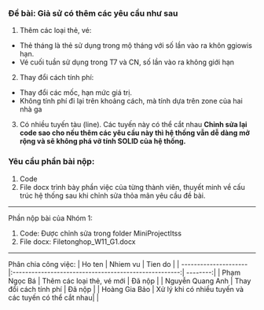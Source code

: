 ### Đề bài: Giả sử có thêm các yêu cầu như sau
1. Thêm các loại thẻ, vé:
*	Thẻ tháng là thẻ sử dụng trong mộ tháng với số lần vào ra khôn ggiowis hạn.
*	Vé cuối tuần sử dụng trong T7 và CN, số lần vào ra không giới hạn
2. Thay đổi cách tính phí:
*	Thay đổi các mốc, hạn mức giá trị.
*	Không tính phí đi lại trên khoảng cách, mà tính dựa trên zone của hai nhà ga
3. Có nhiều tuyến tàu (line). Các tuyến này có thể cắt nhau
**Chỉnh sửa lại code sao cho nếu thêm các yêu cầu này thì hệ thống vẫn dễ dàng mở rộng và sẽ không phá vỡ tính SOLID của hệ thống.**
### Yêu cầu phần bài nộp:
1. Code
2. File docx trình bày phần việc của từng thành viên, thuyết minh về cấu trúc hệ thống sau khi chỉnh sửa thỏa mãn yêu cầu đề bài.
----------------------------------------------------------------------------------------------------------
Phần nộp bài của Nhóm 1:
1. Code: Được chỉnh sửa trong folder MiniProjectItss
2. File docx: Filetonghop_W11_G1.docx
----------------------------------------------------------------------------------------------------------
Phân chia công việc:
| Ho ten        	| Nhiem vu           					| Tien do  |
| ---------------------	|:-----------------------------------------------------:| --------:|
| Phạm Ngọc Bá		| Thêm các loại thẻ, vé mới 				| Đã nộp   |
| Nguyễn Quang Anh	| Thay đổi cách tính phí  				| Đã nộp   |
| Hoàng Gia Bảo	| Xử lý khi có nhiều tuyến và các tuyến có thể cắt nhau| 	   |

